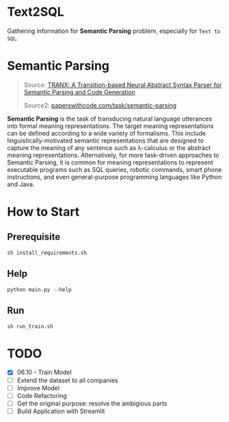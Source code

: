 # Text2SQL

Gathering information for **Semantic Parsing** problem, especially for `Text to SQL`.

# Semantic Parsing

> Source: [TRANX: A Transition-based Neural Abstract Syntax Parser for Semantic Parsing and Code Generation](https://arxiv.org/abs/1810.02720)
>
> Source2: [paperswithcode.com/task/semantic-parsing](https://paperswithcode.com/task/semantic-parsing)

**Semantic Parsing** is the task of transducing natural language utterances into formal meaning representations. The target meaning representations can be defined according to a wide variety of formalisms. This include linguistically-motivated semantic representations that are designed to capture the meaning of any sentence such as λ-calculus or the abstract meaning representations. Alternatively, for more task-driven approaches to Semantic Parsing, it is common for meaning representations to represent executable programs such as SQL queries, robotic commands, smart phone instructions, and even general-purpose programming languages like Python and Java.

# How to Start

## Prerequisite

```
sh install_requirements.sh
```

## Help

```
python main.py --help
```

## Run

```
sh run_train.sh
```

# TODO

- [x] 06.10 - Train Model
- [ ] Extend the dataset to all companies
- [ ] Improve Model
- [ ] Code Refactoring
- [ ] Get the original purpose: resolve the ambigious parts 
- [ ] Build Application with Streamlit